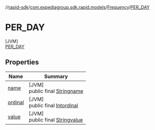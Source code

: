 //[rapid-sdk](../../../../index.md)/[com.expediagroup.sdk.rapid.models](../../index.md)/[Frequency](../index.md)/[PER_DAY](index.md)

# PER_DAY

[JVM]\
[PER_DAY](index.md)

## Properties

| Name | Summary |
|---|---|
| [name](../../-unavailable-reason/-code/-n-o_-i-n-v-e-n-t-o-r-y_-a-v-a-i-l-a-b-l-e/index.md#-372974862%2FProperties%2F700308213) | [JVM]<br>public final [String](https://kotlinlang.org/api/latest/jvm/stdlib/kotlin/-string/index.html)[name](../../-unavailable-reason/-code/-n-o_-i-n-v-e-n-t-o-r-y_-a-v-a-i-l-a-b-l-e/index.md#-372974862%2FProperties%2F700308213) |
| [ordinal](../../-unavailable-reason/-code/-n-o_-i-n-v-e-n-t-o-r-y_-a-v-a-i-l-a-b-l-e/index.md#-739389684%2FProperties%2F700308213) | [JVM]<br>public final [Int](https://kotlinlang.org/api/latest/jvm/stdlib/kotlin/-int/index.html)[ordinal](../../-unavailable-reason/-code/-n-o_-i-n-v-e-n-t-o-r-y_-a-v-a-i-l-a-b-l-e/index.md#-739389684%2FProperties%2F700308213) |
| [value](../-o-n-e_-w-a-y/index.md#790443848%2FProperties%2F700308213) | [JVM]<br>public final [String](https://kotlinlang.org/api/latest/jvm/stdlib/kotlin/-string/index.html)[value](../-o-n-e_-w-a-y/index.md#790443848%2FProperties%2F700308213) |
